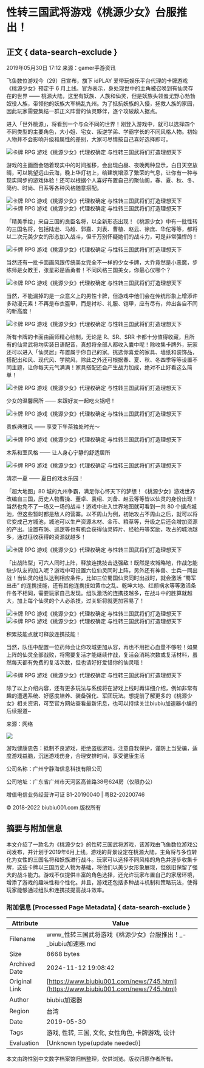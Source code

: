 # 性转三国武将游戏《桃源少女》台服推出！

## 正文 { data-search-exclude }


2019年05月30日 17:12 来源：gamer手游资讯

飞鱼数位游戏今（29）日宣布，旗下 idPLAY 爱带玩娱乐平台代理的卡牌游戏《桃源少女》预定于 6 月上线。官方表示，身处现世中的主角被召唤到有仙灵存在的世界 —— 桃源大陆，这里有妖族、人族和仙灵，但是妖族头领蚩尤野心勃勃奴役人族，带领他的妖族大军祸乱九州。为了抵抗妖族的入侵，拯救人族的家园，因此玩家需要集结一群正义阵营的仙灵夥伴，逐个攻破敌人据点。

进入「世外桃源」，将看到一个与众不同的世界！刚登入游戏中，就可以选择四个不同类型的主要角色，大小姐、宅女、叛逆学弟、学霸学长的不同风格人物。初始人物并不会影响升级和属性的差别，大家可尽情按自己喜好选择即可。

![卡牌 RPG 游戏《桃源少女》代理权确定 与性转三国武将们打造理想天下](https://cdn.biubiu001.com/p/ping/14026/img/ee7f645e0454ceffb34786af2544eb78.jpg?x-oss-process=image/resize,w_1280/format,webp/quality,Q_90)

游戏的主画面会随着现实中的时间推移，会出现白昼、夜晚两种显示，白日天空放晴，可以眺望远山云海，晚上华灯初上，给建筑增添了繁荣的气息，让你有一种与现实同步的游戏体验！还可以根据个人喜好布置自己的聚仙阁，春、夏、秋、冬、简约、时尚、日系等各种风格随意搭配。

![卡牌 RPG 游戏《桃源少女》代理权确定 与性转三国武将们打造理想天下](https://cdn.biubiu001.com/p/ping/14026/img/b91822822a60074616e5f3093d2c1f42.jpg?x-oss-process=image/resize,w_1280/format,webp/quality,Q_90)![卡牌 RPG 游戏《桃源少女》代理权确定 与性转三国武将们打造理想天下](https://cdn.biubiu001.com/p/ping/14026/img/d638250e2f4a9e85163579f1057229e8.jpg?x-oss-process=image/resize,w_1280/format,webp/quality,Q_90)

「精美手绘」来自三国的良臣名将，以全新形态出现！《桃源少女》中有一批性转的三国名将，包括陆逊、马超、郭嘉、刘表、曹植、赵云、徐庶、华佗等等，都将以二次元美少女的形态加入战斗，但千万别怀疑她们的战斗力，可是非常强悍的！

![卡牌 RPG 游戏《桃源少女》代理权确定 与性转三国武将们打造理想天下](https://cdn.biubiu001.com/p/ping/14026/img/c9e4f6e73fc41fe694988b043aaffc9b.jpg?x-oss-process=image/resize,w_1280/format,webp/quality,Q_90)

当然还有一批卡面画风跟传统美女完全不一样的少女卡牌，大乔竟然是小恶魔，步练师是女教王，张星彩是盾勇者！不同风格三国美女，你最心仪哪个？

![卡牌 RPG 游戏《桃源少女》代理权确定 与性转三国武将们打造理想天下](https://cdn.biubiu001.com/p/ping/14026/img/2856ea503fa2594ac9cf08c271e9d84a.jpg?x-oss-process=image/resize,w_1280/format,webp/quality,Q_90)

当然，不能漏掉的是一众意义上的男性卡牌，但游戏中他们会在传统形象上增添许多动漫元素！不再是布衣盔甲，而是衬衫、礼服、铠甲，应有尽有，帅出各自不同的新高度！

![卡牌 RPG 游戏《桃源少女》代理权确定 与性转三国武将们打造理想天下](https://cdn.biubiu001.com/p/ping/14026/img/1665fd035028c5d2e9f58e2684574af5.jpg?x-oss-process=image/resize,w_1280/format,webp/quality,Q_90)

所有卡牌的卡面由画师精心绘制，无论是 R、SR、SRR 卡都十分值得收藏，且所有的仙灵武将均实装日语配音，真想将全部人都收入囊中呢！除收集卡牌外，玩家还可以进入「仙灵居」布置属于你自己的家。挑选你喜爱的家具、墙纸和装饰品，搭配出和风、现代风、学院风，除此之外还可根据春、夏、秋、冬四季等等设置不同主题，让你每天元气满满！家具搭配还会产生战力加成，绝对不止好看这么简单！

![卡牌 RPG 游戏《桃源少女》代理权确定 与性转三国武将们打造理想天下](https://cdn.biubiu001.com/p/ping/14026/img/821c33f4bf68ed569b58a556ad8f5526.jpg?x-oss-process=image/resize,w_1280/format,webp/quality,Q_90)

少女的温馨居所 —— 来跟好友一起吃火锅吧！

![卡牌 RPG 游戏《桃源少女》代理权确定 与性转三国武将们打造理想天下](https://cdn.biubiu001.com/p/ping/14026/img/3e4afd3397f4b8c1927b4094842cad3e.jpg?x-oss-process=image/resize,w_1280/format,webp/quality,Q_90)

贵族典雅风 —— 享受下午茶独处时光～

![卡牌 RPG 游戏《桃源少女》代理权确定 与性转三国武将们打造理想天下](https://cdn.biubiu001.com/p/ping/14026/img/583b0c64fc71bd4f5f78a96fd56c615a.jpg?x-oss-process=image/resize,w_1280/format,webp/quality,Q_90)

木系和室风格 —— 让人身心宁静的舒适居所

![卡牌 RPG 游戏《桃源少女》代理权确定 与性转三国武将们打造理想天下](https://cdn.biubiu001.com/p/ping/14026/img/0b29f88d9e217ebb2fd21c933adfd114.jpg?x-oss-process=image/resize,w_1280/format,webp/quality,Q_90)

清凉一夏 —— 夏日的戏水乐园！

「超大地图」80 城的九州争霸，满足你心怀天下的梦想！《桃源少女》游戏世界改编自三国，历史人物曹操、董卓、袁绍、刘备、赵云等等皆以仙灵的身份出现！当然也免不了一场又一场的战斗！游戏中进入世界地图就可看到一共 80 个据点城池，但这些暂时都是敌人的营寨。以不周山为例，初始攻占不周山之后，就可以将它变成己方城池，城池可以生产资源木材、金币、粮草等，升级之后还会增加资源的产出。设置布防、巡逻等也有机会获得仙灵碎片、经验丹等奖励，攻占的城池越多，通过征收获得的资源就越多！

![卡牌 RPG 游戏《桃源少女》代理权确定 与性转三国武将们打造理想天下](https://cdn.biubiu001.com/p/ping/14026/img/76680379209c2428637562e911e41c53.jpg?x-oss-process=image/resize,w_1280/format,webp/quality,Q_90)

「出战阵型」可六人同时上阵，释放连携技击退强敌！既然是攻城略地，作战怎能缺少队友的加入呢？游戏中可设置六位仙灵同时上阵，另外还有神兽、士兵一同出战！当仙灵的组队达到相应条件，比如三位蜀国仙灵同时出战时，就会激活 “蜀军出击” 的连携技能，还有其他连携技如黄巾之乱、乾坤大地、红颜祸水等等激活条件各不相同，需要玩家自己发现。组队激活的连携技越多，在战斗中的胜算就越大，加上每个仙灵的个人必杀技，过关斩将就更加容易了！

![卡牌 RPG 游戏《桃源少女》代理权确定 与性转三国武将们打造理想天下](https://cdn.biubiu001.com/p/ping/14026/img/24aaf599198ff0a05aae5929bfcd162d.jpg?x-oss-process=image/resize,w_1280/format,webp/quality,Q_90)![卡牌 RPG 游戏《桃源少女》代理权确定 与性转三国武将们打造理想天下](https://cdn.biubiu001.com/p/ping/14026/img/b1b5ac43b32641c5192eff31ee3a0f18.jpg?x-oss-process=image/resize,w_1280/format,webp/quality,Q_90)

积累技能点就可释放连携技能！

当然，队伍中配置一位药师会让你攻城更加从容，再也不用担心血量不够啦！如果上阵的仙灵全部战败，将需要复活才能继续作战，复活会消耗次数或复活材料，虽然每天都有免费的复活次数，但也请好好爱惜你的仙灵哦！

![卡牌 RPG 游戏《桃源少女》代理权确定 与性转三国武将们打造理想天下](https://cdn.biubiu001.com/p/ping/14026/img/7adc64349d85204bcef8fed44a8175f1.jpg?x-oss-process=image/resize,w_1280/format,webp/quality,Q_90)

除了以上介绍内容，还有更多玩法与系统将在游戏上线时再详细介绍，例如非常有趣的遭遇系统、好感度培养、装备强化、军团玩法。想提前了解更多的《桃源少女》相关资讯，可至官方网站查看最新讯息，也可以持续关注biubiu加速器小编的后续报道~

来源：网络

![](https://res.biubiu001.com/web/www/img/header_biubiu_logo.3f871d8e.png)

游戏健康忠告：抵制不良游戏，拒绝盗版游戏，注意自我保护，谨防上当受骗，适度游戏益脑，沉迷游戏伤身，合理安排时间，享受健康生活

公司名称：广州宁静海信息科技有限公司

公司地址：广东省广州市天河区高普路38号624房（仅限办公）

增值电信业务经营许可证 B1-20190040 | 粤B2-20200746

© 2018-2022 biubiu001.com 版权所有

## 摘要与附加信息

<!-- tcd_abstract -->
本文介绍了一款名为《桃源少女》的性转三国武将游戏，该游戏由飞鱼数位游戏公司发布，并计划于2019年6月上线。游戏的背景设定在桃源大陆，主角将与多位转化为女性的三国名将和妖族进行战斗。玩家可以选择不同风格的角色并逐步收集卡牌，这些卡牌以三国历史人物为基础，将他们以美少女形象展现，但依旧保留了强大的战斗能力。游戏不仅提供丰富的角色选择，还允许玩家布置自己的家居环境，增添了游戏的趣味性和个性化。并且，游戏还包括多种战斗机制和策略玩法，使得玩家能够通过组队和连携技提高战斗效率。
<!-- tcd_abstract_end -->

### 附加信息 [Processed Page Metadata] { data-search-exclude }

| Attribute       | Value                                  |
|-----------------|----------------------------------------|
| Filename        | www_性转三国武将游戏《桃源少女》台服推出！_-_biubiu加速器.md                             |
| Size            | 8668 bytes                           |
| Archived Date   | 2024-11-12 19:08:42                             |
| Original Link   | [https://www.biubiu001.com/news/745.html](https://www.biubiu001.com/news/745.html)                       |
| Author          | biubiu加速器                               |
| Region          | 台湾                               |
| Date            | 2019-05-30                                 |
| Tags            | 游戏, 性转, 三国, 文化, 女性角色, 卡牌游戏, 设计                                 |
| Evaluation            | [Unknown type(update needed)]                                 |
<!-- tcd_table_end -->

本文由跨性别中文数字档案馆归档整理，仅供浏览。版权归原作者所有。
